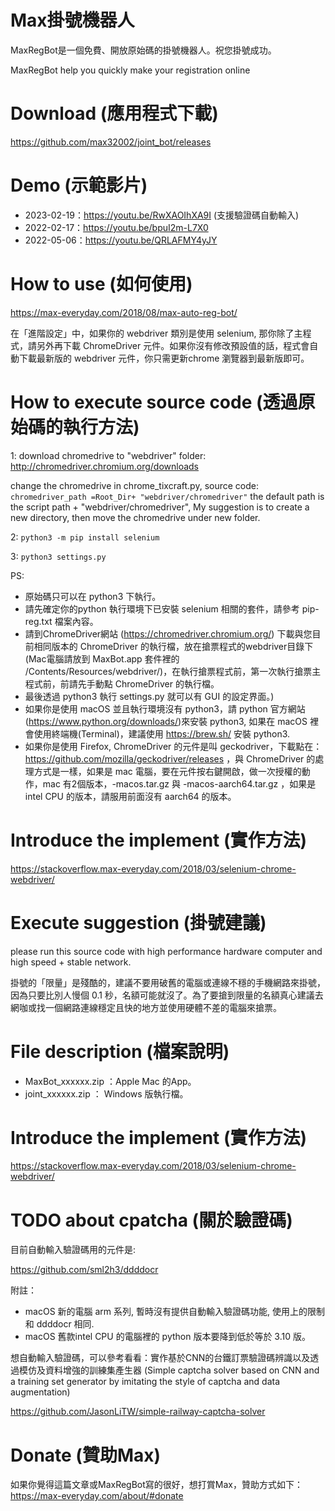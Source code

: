 # Max掛號機器人
MaxRegBot是一個免費、開放原始碼的掛號機器人。祝您掛號成功。

MaxRegBot help you quickly make your registration online

# Download (應用程式下載)
https://github.com/max32002/joint_bot/releases

# Demo (示範影片)

* 2023-02-19：https://youtu.be/RwXAOIhXA9I (支援驗證碼自動輸入)
* 2022-02-17：https://youtu.be/bpuI2m-L7X0
* 2022-05-06：https://youtu.be/QRLAFMY4yJY

# How to use (如何使用)
https://max-everyday.com/2018/08/max-auto-reg-bot/

在「進階設定」中，如果你的 webdriver 類別是使用 selenium, 那你除了主程式，請另外再下載 ChromeDriver 元件。如果你沒有修改預設值的話，程式會自動下載最新版的 webdriver 元件，你只需更新chrome 瀏覽器到最新版即可。

# How to execute source code (透過原始碼的執行方法)
1: download chromedrive to "webdriver" folder:
http://chromedriver.chromium.org/downloads

change the chromedrive in chrome_tixcraft.py, source code:
<code>chromedriver_path =Root_Dir+ "webdriver/chromedriver"</code>
the default path is the script path + "webdriver/chromedriver", My suggestion is to create a new directory, then move the chromedrive under new folder.

2: <code>python3 -m pip install selenium</code>

3: <code>python3 settings.py</code>

PS:
* 原始碼只可以在 python3 下執行。
* 請先確定你的python 執行環境下已安裝 selenium 相關的套件，請參考 pip-reg.txt 檔案內容。
* 請到ChromeDriver網站 (https://chromedriver.chromium.org/) 下載與您目前相同版本的 ChromeDriver 的執行檔，放在搶票程式的webdriver目錄下(Mac電腦請放到 MaxBot.app 套件裡的 /Contents/Resources/webdriver/)，在執行搶票程式前，第一次執行搶票主程式前，前請先手動點 ChromeDriver 的執行檔。
* 最後透過 python3 執行 settings.py 就可以有 GUI 的設定界面。)
* 如果你是使用 macOS 並且執行環境沒有 python3，請 python 官方網站(https://www.python.org/downloads/)來安裝 python3, 如果在 macOS 裡會使用終端機(Terminal)，建議使用 https://brew.sh/ 安裝 python3.
* 如果你是使用 Firefox, ChromeDriver 的元件是叫 geckodriver，下載點在：https://github.com/mozilla/geckodriver/releases ，與 ChromeDriver 的處理方式是一樣，如果是 mac 電腦，要在元件按右鍵開啟，做一次授權的動作，mac 有2個版本，-macos.tar.gz 與 -macos-aarch64.tar.gz ，如果是 intel CPU 的版本，請服用前面沒有 aarch64 的版本。

# Introduce the implement (實作方法)
https://stackoverflow.max-everyday.com/2018/03/selenium-chrome-webdriver/

# Execute suggestion (掛號建議)
please run this source code with high performance hardware computer and high speed + stable network.

掛號的「限量」是殘酷的，建議不要用破舊的電腦或連線不穩的手機網路來掛號，因為只要比別人慢個 0.1 秒，名額可能就沒了。為了要搶到限量的名額真心建議去網咖或找一個網路連線穩定且快的地方並使用硬體不差的電腦來搶票。


# File description (檔案說明)

* MaxBot_xxxxxx.zip ：Apple Mac 的App。
* joint_xxxxxx.zip ： Windows 版執行檔。


# Introduce the implement (實作方法)

https://stackoverflow.max-everyday.com/2018/03/selenium-chrome-webdriver/

# TODO about cpatcha (關於驗證碼)

目前自動輸入驗證碼用的元件是:

https://github.com/sml2h3/ddddocr

附註：
* macOS 新的電腦 arm 系列, 暫時沒有提供自動輸入驗證碼功能, 使用上的限制和 ddddocr 相同. 
* macOS 舊款intel CPU 的電腦裡的 python 版本要降到低於等於 3.10 版。

想自動輸入驗證碼，可以參考看看：實作基於CNN的台鐵訂票驗證碼辨識以及透過模仿及資料增強的訓練集產生器 (Simple captcha solver based on CNN and a training set generator by imitating the style of captcha and data augmentation)

https://github.com/JasonLiTW/simple-railway-captcha-solver

# Donate (贊助Max)

如果你覺得這篇文章或MaxRegBot寫的很好，想打賞Max，贊助方式如下： https://max-everyday.com/about/#donate
